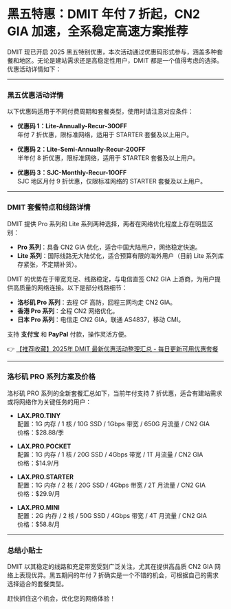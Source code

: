 # 黑五特惠：DMIT 年付 7 折起，CN2 GIA 加速，全系稳定高速方案推荐

DMIT 现已开启 2025 黑五特别优惠，本次活动通过优惠码形式参与，涵盖多种套餐和地区。无论是建站需求还是高稳定性用户，DMIT 都是一个值得考虑的选择。优惠活动详情如下：

---

### 黑五优惠活动详情

以下优惠码适用于不同付费周期和套餐类型，使用时请注意对应条件：

- **优惠码 1：Lite-Annually-Recur-30OFF**  
  年付 7 折优惠，限标准网络，适用于 STARTER 套餐及以上用户。
  
- **优惠码 2：Lite-Semi-Annually-Recur-20OFF**  
  半年付 8 折优惠，限标准网络，适用于 STARTER 套餐及以上用户。
  
- **优惠码 3：SJC-Monthly-Recur-10OFF**  
  SJC 地区月付 9 折优惠，仅限标准网络的 STARTER 套餐及以上用户。

---

### DMIT 套餐特点和线路详情

DMIT 提供 Pro 系列和 Lite 系列两种选择，两者在网络优化程度上存在明显区别：

- **Pro 系列**：具备 CN2 GIA 优化，适合中国大陆用户，网络稳定快速。
- **Lite 系列**：国际线路无大陆优化，适合预算有限的海外用户（目前 Lite 系列库存紧张，不定期补货）。

DMIT 的优势在于带宽充足、线路稳定，与电信直签 CN2 GIA 上游商，为用户提供高质量的网络连接。以下是部分线路细节：

- **洛杉矶 Pro 系列**：去程 CF 高防，回程三网均走 CN2 GIA。
- **香港 Pro 系列**：全程 CN2 网络优化。
- **日本 Pro 系列**：电信走 CN2 GIA，联通 AS4837，移动 CMI。

支持 **支付宝** 和 **PayPal** 付款，操作灵活方便。

👉 [【推荐收藏】2025年 DMIT 最新优惠活动整理汇总 - 每日更新可用优惠套餐](https://bit.ly/dmit_coupon)

---

### 洛杉矶 PRO 系列方案及价格

洛杉矶 PRO 系列的全新套餐汇总如下，当前年付支持 7 折优惠，适合有建站需求或将网络作为关键任务的用户：

- **LAX.PRO.TINY**  
  配置：1G 内存 / 1 核 / 10G SSD / 1Gbps 带宽 / 650G 月流量 / CN2 GIA  
  价格：$28.88/季

- **LAX.PRO.POCKET**  
  配置：1G 内存 / 1 核 / 20G SSD / 4Gbps 带宽 / 1T 月流量 / CN2 GIA  
  价格：$14.9/月

- **LAX.PRO.STARTER**  
  配置：1G 内存 / 2 核 / 20G SSD / 4Gbps 带宽 / 2T 月流量 / CN2 GIA  
  价格：$29.9/月

- **LAX.PRO.MINI**  
  配置：2G 内存 / 2 核 / 50G SSD / 4Gbps 带宽 / 4T 月流量 / CN2 GIA  
  价格：$58.8/月

---

### 总结小贴士

DMIT 以其稳定的线路和充足带宽受到广泛关注，尤其在提供高品质 CN2 GIA 网络上表现优异。黑五期间的年付 7 折确实是一个不错的机会，可根据自己的需求选择适合的套餐类型。

赶快抓住这个机会，优化您的网络体验！